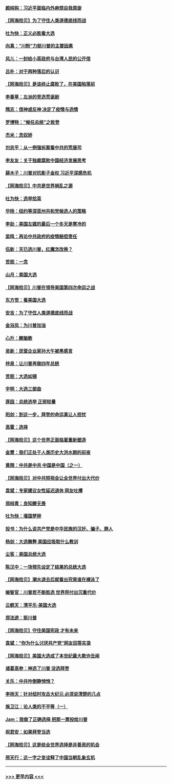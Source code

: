 #### [颜纯钩：习近平面临内外麻烦自我周旋](../pages/nsc993/n12563356.md?t=11210151) 
#### [【网海拾贝】为了守住人类道德底线而战](../pages/nsc993/n12562542.md?t=11210151) 
#### [吐为快：正义必胜看大选](../pages/nsc993/n12561967.md?t=11210151) 
#### [向真：“川粉”力挺川普的主要因素](../pages/nsc993/n12560774.md?t=11210151) 
#### [风儿：一封给小英政府与台湾人民的公开信](../pages/nsc993/n12560581.md?t=11210151) 
#### [吕朴：对于两种落后的认识](../pages/nsc993/n12560492.md?t=11210151) 
#### [【网海拾贝】是该终止腐败了，在美国陷落前](../pages/nsc993/n12559936.md?t=11210151) 
#### [李春草：左派的竞选荒诞剧](../pages/nsc993/n12558380.md?t=11210151) 
#### [隋志：信神或反神 决定了疫情与选情](../pages/nsc993/n12558255.md?t=11210151) 
#### [罗博特：“候任总统”之败登](../pages/nsc993/n12558189.md?t=11210151) 
#### [杰米：念奴娇](../pages/nsc993/n12558174.md?t=11210151) 
#### [刘忠平：从一例强拆案看中共的荒唐司](../pages/nsc993/n12558036.md?t=11210151) 
#### [李友友：关于独裁腐败中国经济发展思考](../pages/nsc993/n12558004.md?t=11210151) 
#### [薛木子：川普对抗影子金权 习近平深感危机](../pages/nsc993/n12557342.md?t=11210151) 
#### [【网海拾贝】中共是世界祸乱之源](../pages/nsc993/n12555353.md?t=11210151) 
#### [吐为快：选举拾英](../pages/nsc993/n12555041.md?t=11210151) 
#### [华旸：纽约等深蓝州共和党候选人的策略](../pages/nsc993/n12554309.md?t=11210151) 
#### [李劼：美国左媒的最后一个冬天是寒冷的](../pages/nsc993/n12552947.md?t=11210151) 
#### [梁鸣：再论中共政府的疫情赔偿责任](../pages/nsc993/n12553012.md?t=11210151) 
#### [伍新：天已选川普，红魔怎改换？](../pages/nsc993/n12552970.md?t=11210151) 
#### [苦胆：一念](../pages/nsc993/n12552957.md?t=11210151) 
#### [山月：美国大选](../pages/nsc993/n12552446.md?t=11210151) 
#### [【网海拾贝】川普在领导美国第四次命运之战](../pages/nsc993/n12551973.md?t=11210151) 
#### [东方觉：看美国大选](../pages/nsc993/n12551647.md?t=11210151) 
#### [安吉：为了守住人类道德底线而战](../pages/nsc993/n12551111.md?t=11210151) 
#### [金浴凤：为川普加油](../pages/nsc993/n12551085.md?t=11210151) 
#### [心升：醒脑歌](../pages/nsc993/n12550984.md?t=11210151) 
#### [吴新：民营企业家孙大午被黑感言](../pages/nsc993/n12550656.md?t=11210151) 
#### [林泉：让川普再做四年总统](../pages/nsc993/n12550640.md?t=11210151) 
#### [苦胆：大选如镜](../pages/nsc993/n12550630.md?t=11210151) 
#### [宇明：大选三部曲](../pages/nsc993/n12550603.md?t=11210151) 
#### [莲园：总统选举 正邪较量](../pages/nsc993/n12550594.md?t=11210151) 
#### [阳剑：到这一步，拜登的命运真让人担忧](../pages/nsc993/n12549093.md?t=11210151) 
#### [高雷：选择](../pages/nsc993/n12549087.md?t=11210151) 
#### [【网海拾贝】这个世界正面临着重新塑造](../pages/nsc993/n12548326.md?t=11210151) 
#### [金慧：我们正处于人类历史大洪水期的前夜](../pages/nsc993/n12547914.md?t=11210151) 
#### [黄翔：中共是中共 中国是中国（之一）](../pages/nsc993/n12547576.md?t=11210151) 
#### [【网海拾贝】对中共短视会让全世界付出大代价](../pages/nsc993/n12546043.md?t=11210151) 
#### [袁斌：专家建议女性延迟退休 网友吐槽](../pages/nsc993/n12545424.md?t=11210151) 
#### [郑纯青：良知醒无畏](../pages/nsc993/n12545394.md?t=11210151) 
#### [吐为快：墙国梦碎](../pages/nsc993/n12545309.md?t=11210151) 
#### [投书：为什么说共产党是中华民族的汉奸、骗子、罪人](../pages/nsc993/n12545089.md?t=11210151) 
#### [杨剑：大选舞弊 美国应吸取什么教训](../pages/nsc993/n12543937.md?t=11210151) 
#### [尘客：美国总统大选](../pages/nsc993/n12543828.md?t=11210151) 
#### [陈汉中：一场预先设定了结果的总统大选](../pages/nsc993/n12543564.md?t=11210151) 
#### [【网海拾贝】潮水退去后就看出究竟谁在裸泳了](../pages/nsc993/n12543321.md?t=11210151) 
#### [喻智官：川普若不能胜选 世界将付出沉重代价](../pages/nsc993/n12541352.md?t=11210151) 
#### [云鹤天：清平乐‧美国大选](../pages/nsc993/n12540916.md?t=11210151) 
#### [郑法途：挺川普](../pages/nsc993/n12540898.md?t=11210151) 
#### [【网海拾贝】守住美国宪政 才有未来](../pages/nsc993/n12540423.md?t=11210151) 
#### [袁斌：“你为什么讨厌共产党”网友回答实录](../pages/nsc993/n12540208.md?t=11210151) 
#### [【网海拾贝】美国大选成了本世纪最大欺诈丑闻](../pages/nsc993/n12538029.md?t=11210151) 
#### [诸葛高参：神选了川普 没选拜登](../pages/nsc993/n12537664.md?t=11210151) 
#### [关乐：中共咋倒静悄悄？](../pages/nsc993/n12537615.md?t=11210151) 
#### [李扬天：针对纽时攻击大纪元 必须说清楚的几点](../pages/nsc993/n12536001.md?t=11210151) 
#### [施卫江：论人类的不平等（一）](../pages/nsc993/n12535700.md?t=11210151) 
#### [Jam：我做了正确选择 把那一票投给川普](../pages/nsc993/n12535743.md?t=11210151) 
#### [祝君安：如果拜登当选](../pages/nsc993/n12535726.md?t=11210151) 
#### [【网海拾贝】这是给全世界选择是非善恶的机会](../pages/nsc993/n12535061.md?t=11210151) 
#### [邢天行：这一字之变诠释了中国当朝乱象玄机](../pages/nsc993/n12533446.md?t=11210151) 

----
#### [ >>> 更早内容 <<< ](../indexes/nsc993-earlier.md)
